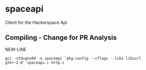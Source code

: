 # spaceapi

Client for the Hackerspace Api


## Compiling - Change for PR Analysis
NEW-LINE

```gcc -std=gnu99 -o spaceapi `pkg-config --cflags --libs libcurl gtk+-2.0` spaceapi.c http.c```



